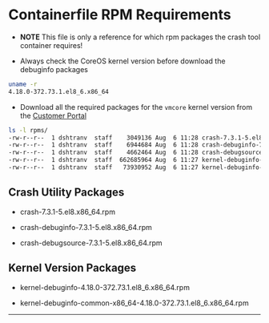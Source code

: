 # Containerfile RPM Requirements

- **NOTE** This file is only a reference for which rpm packages the crash tool container requires!

- Always check the CoreOS kernel version before download the debuginfo packages

```bash
uname -r
4.18.0-372.73.1.el8_6.x86_64
```

- Download all the required packages for the `vmcore` kernel version from the [Customer Portal](https://access.redhat.com/downloads/content/package-browser)

```bash
ls -l rpms/
-rw-r--r--  1 dshtranv  staff    3049136 Aug  6 11:28 crash-7.3.1-5.el8.x86_64.rpm
-rw-r--r--  1 dshtranv  staff    6944684 Aug  6 11:28 crash-debuginfo-7.3.1-5.el8.x86_64.rpm
-rw-r--r--  1 dshtranv  staff    4662464 Aug  6 11:28 crash-debugsource-7.3.1-5.el8.x86_64.rpm
-rw-r--r--  1 dshtranv  staff  662685964 Aug  6 11:27 kernel-debuginfo-4.18.0-372.73.1.el8_6.x86_64.rpm
-rw-r--r--  1 dshtranv  staff   73930952 Aug  6 11:27 kernel-debuginfo-common-x86_64-4.18.0-372.73.1.el8_6.x86_64.rpm
```

## Crash Utility Packages

- crash-7.3.1-5.el8.x86_64.rpm

- crash-debuginfo-7.3.1-5.el8.x86_64.rpm

- crash-debugsource-7.3.1-5.el8.x86_64.rpm

## Kernel Version Packages

- kernel-debuginfo-4.18.0-372.73.1.el8_6.x86_64.rpm

- kernel-debuginfo-common-x86_64-4.18.0-372.73.1.el8_6.x86_64.rpm

---
